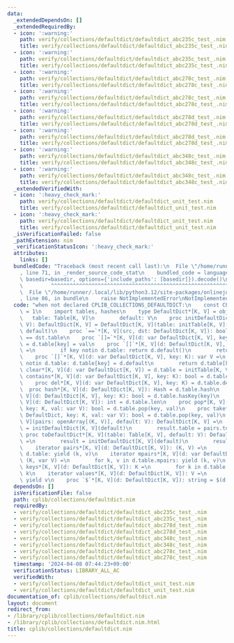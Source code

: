 ```yaml
---
data:
  _extendedDependsOn: []
  _extendedRequiredBy:
  - icon: ':warning:'
    path: verify/collections/defaultdict/defaultdict_abc235c_test_.nim
    title: verify/collections/defaultdict/defaultdict_abc235c_test_.nim
  - icon: ':warning:'
    path: verify/collections/defaultdict/defaultdict_abc235c_test_.nim
    title: verify/collections/defaultdict/defaultdict_abc235c_test_.nim
  - icon: ':warning:'
    path: verify/collections/defaultdict/defaultdict_abc278c_test_.nim
    title: verify/collections/defaultdict/defaultdict_abc278c_test_.nim
  - icon: ':warning:'
    path: verify/collections/defaultdict/defaultdict_abc278c_test_.nim
    title: verify/collections/defaultdict/defaultdict_abc278c_test_.nim
  - icon: ':warning:'
    path: verify/collections/defaultdict/defaultdict_abc278d_test_.nim
    title: verify/collections/defaultdict/defaultdict_abc278d_test_.nim
  - icon: ':warning:'
    path: verify/collections/defaultdict/defaultdict_abc278d_test_.nim
    title: verify/collections/defaultdict/defaultdict_abc278d_test_.nim
  - icon: ':warning:'
    path: verify/collections/defaultdict/defaultdict_abc348c_test_.nim
    title: verify/collections/defaultdict/defaultdict_abc348c_test_.nim
  - icon: ':warning:'
    path: verify/collections/defaultdict/defaultdict_abc348c_test_.nim
    title: verify/collections/defaultdict/defaultdict_abc348c_test_.nim
  _extendedVerifiedWith:
  - icon: ':heavy_check_mark:'
    path: verify/collections/defaultdict/defaultdict_unit_test.nim
    title: verify/collections/defaultdict/defaultdict_unit_test.nim
  - icon: ':heavy_check_mark:'
    path: verify/collections/defaultdict/defaultdict_unit_test.nim
    title: verify/collections/defaultdict/defaultdict_unit_test.nim
  _isVerificationFailed: false
  _pathExtension: nim
  _verificationStatusIcon: ':heavy_check_mark:'
  attributes:
    links: []
  bundledCode: "Traceback (most recent call last):\n  File \"/home/runner/.local/lib/python3.12/site-packages/onlinejudge_verify/documentation/build.py\"\
    , line 71, in _render_source_code_stat\n    bundled_code = language.bundle(stat.path,\
    \ basedir=basedir, options={'include_paths': [basedir]}).decode()\n          \
    \         ^^^^^^^^^^^^^^^^^^^^^^^^^^^^^^^^^^^^^^^^^^^^^^^^^^^^^^^^^^^^^^^^^^^^^^^^^^^^^^^^^\n\
    \  File \"/home/runner/.local/lib/python3.12/site-packages/onlinejudge_verify/languages/nim.py\"\
    , line 86, in bundle\n    raise NotImplementedError\nNotImplementedError\n"
  code: "when not declared CPLIB_COLLECTIONS_DEFAULTDICT:\n    const CPLIB_COLLECTIONS_DEFAULTDICT*\
    \ = 1\n    import tables, hashes\n    type DefaultDict*[K, V] = object\n     \
    \   table: Table[K, V]\n        default: V\n    proc initDefaultDict*[K, V](default:\
    \ V): DefaultDict[K, V] = DefaultDict[K, V](table: initTable[K, V](), default:\
    \ default)\n    proc `==`*[K, V](src, dst: DefaultDict[K, V]): bool = src.table\
    \ == dst.table\n    proc `[]=`*[K, V](d: var DefaultDict[K, V], key: K, val: V)\
    \ = d.table[key] = val\n    proc `[]`*[K, V](d: DefaultDict[K, V], key: K): V\
    \ =\n        if key notin d.table: return d.default()\n        return d.table[key]\n\
    \    proc `[]`*[K, V](d: var DefaultDict[K, V], key: K): var V =\n        if key\
    \ notin d.table: d.table[key] = d.default\n        return d.table[key]\n    proc\
    \ clear*[K, V](d: var DefaultDict[K, V]) = d.table = initTable[K, V](0)\n    proc\
    \ contains*[K, V](d: var DefaultDict[K, V], key: K): bool = d.table.contains(key)\n\
    \    proc del*[K, V](d: var DefaultDict[K, V], key: K) = d.table.del(key)\n  \
    \  proc hash*[K, V](d: DefaultDict[K, V]): Hash = d.table.hash\n    proc hasKey*[K,\
    \ V](d: DefaultDict[K, V], key: K): bool = d.table.hasKey(key)\n    proc len*[K,\
    \ V](d: DefaultDict[K, V]): int = d.table.len\n    proc pop*[K, V](d: var DefaultDict,\
    \ key: K, val: var V): bool = d.table.pop(key, val)\n    proc take*[K, V](d: var\
    \ DefaultDict, key: K, val: var V): bool = d.table.pop(key, val)\n    proc toDefaultDict*[K,\
    \ V](pairs: openArray[(K, V)], default: V): DefaultDict[K, V] =\n        result\
    \ = initDefaultDict[K, V](default)\n        result.table = pairs.toTable\n   \
    \ proc toDefaultDict*[K, V](table: Table[K, V], default: V): DefaultDict[K, V]\
    \ =\n        result = initDefaultDict[K, V](default)\n        result.table = table\n\
    \    iterator pairs*[K, V](d: DefaultDict[K, V]): (K, V) =\n        for k, v in\
    \ d.table: yield (k, v)\n    iterator mpairs*[K, V](d: var DefaultDict[K, V]):\
    \ (K, var V) =\n        for k, v in d.table.mpairs: yield (k, v)\n    iterator\
    \ keys*[K, V](d: DefaultDict[K, V]): K =\n        for k in d.table.keys: yield\
    \ k\n    iterator values*[K, V](d: DefaultDict[K, V]): V =\n        for v in d.table.values:\
    \ yield v\n    proc `$`*[K, V](d: DefaultDict[K, V]): string = $(d.table)\n"
  dependsOn: []
  isVerificationFile: false
  path: cplib/collections/defaultdict.nim
  requiredBy:
  - verify/collections/defaultdict/defaultdict_abc235c_test_.nim
  - verify/collections/defaultdict/defaultdict_abc235c_test_.nim
  - verify/collections/defaultdict/defaultdict_abc278d_test_.nim
  - verify/collections/defaultdict/defaultdict_abc278d_test_.nim
  - verify/collections/defaultdict/defaultdict_abc348c_test_.nim
  - verify/collections/defaultdict/defaultdict_abc348c_test_.nim
  - verify/collections/defaultdict/defaultdict_abc278c_test_.nim
  - verify/collections/defaultdict/defaultdict_abc278c_test_.nim
  timestamp: '2024-04-08 07:44:23+09:00'
  verificationStatus: LIBRARY_ALL_AC
  verifiedWith:
  - verify/collections/defaultdict/defaultdict_unit_test.nim
  - verify/collections/defaultdict/defaultdict_unit_test.nim
documentation_of: cplib/collections/defaultdict.nim
layout: document
redirect_from:
- /library/cplib/collections/defaultdict.nim
- /library/cplib/collections/defaultdict.nim.html
title: cplib/collections/defaultdict.nim
---
```

